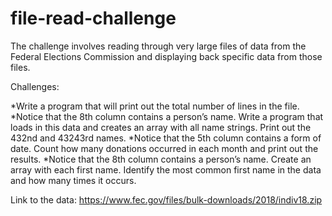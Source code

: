 # file-read-challenge
The challenge involves reading through very large files of data from the Federal Elections Commission and displaying back specific data from those files.

Challenges:

*Write a program that will print out the total number of lines in the file.
*Notice that the 8th column contains a person’s name. Write a program that loads in this data and creates an array with all name strings. Print out the 432nd and 43243rd names.
*Notice that the 5th column contains a form of date. Count how many donations occurred in each month and print out the results.
*Notice that the 8th column contains a person’s name. Create an array with each first name. Identify the most common first name in the data and how many times it occurs.

Link to the data: https://www.fec.gov/files/bulk-downloads/2018/indiv18.zip

